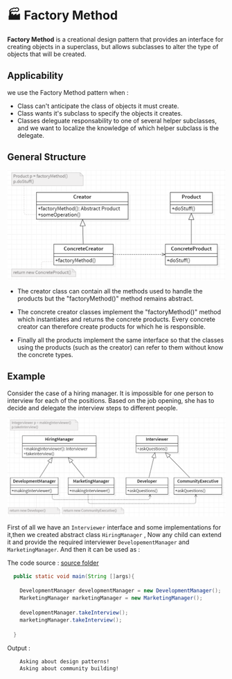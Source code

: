 # 🏭 Factory Method

<b>Factory Method</b> is a creational design pattern that provides an interface for creating objects in a superclass, but allows subclasses to alter the type of objects that will be created.

## Applicability

we use the Factory Method pattern when :

- Class can't anticipate the class of objects it must create.
- Class wants it's subclass to specify the objects it creates.
- Classes deleguate responsability to one of several helper subclasses, and we want to localize the knowledge of which helper subclass is the delegate.

## General Structure

<p align="center">
  <img src="../../images/factory-method.png" width="700" />
</p>

- The creator class can contain all the methods used to
  handle the products but the "factoryMethod()" method remains abstract.

- The concrete creator classes implement the "factoryMethod()" method which
  instantiates and returns the concrete products. Every concrete creator can
  therefore create products for which he is responsible.

- Finally all the products implement the same interface so that the
  classes using the products (such as the creator) can refer to them without
  know the concrete types.

## Example

Consider the case of a hiring manager. It is impossible for one person to interview for each of the positions. Based on the job opening, she has to decide and delegate the interview steps to different people.

<p align="center">
  <img src="../../images/factory-method-example.png" width="700" />
</p>

First of all we have an `Interviewer` interface and some implementations for it,then we created abstract class `HiringManager` , Now any child can extend it and provide the required interviewer `DevelopementManager` and `MarketingManager`.
And then it can be used as :

The code source : [source folder](./src)

```Java
  public static void main(String []args){

    DevelopmentManager developmentManager = new DevelopmentManager();
    MarketingManager marketingManager = new MarketingManager();

    developmentManager.takeInterview();
    marketingManager.takeInterview();

  }

```

Output :

```
    Asking about design patterns!
    Asking about community building!
```
